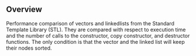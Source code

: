 ## Overview

Performance comparison of vectors and linkedlists from the Standard Template Library (STL). They are compared with respect to 
execution time and the number of calls to the constructor, copy constructor, and destructor functions. The only condition is 
that the vector and the linked list will keep their nodes sorted.
